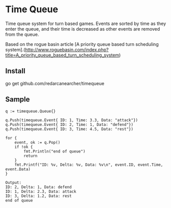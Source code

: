 # Time Queue
Time queue system for turn based games. Events are sorted by time as they enter the queue, and their time is decreased as other events are removed from the queue.

Based on the rogue basin article [A priority queue based turn scheduling system].(http://www.roguebasin.com/index.php?title=A_priority_queue_based_turn_scheduling_system)

## Install

go get github.com/redarcanearcher/timequeue

## Sample

```
q := timequeue.Queue{}

q.Push(timequeue.Event{ ID: 1, Time: 3.3, Data: "attack"})
q.Push(timequeue.Event{ ID: 2, Time: 1, Data: "defend"})
q.Push(timequeue.Event{ ID: 3, Time: 4.5, Data: "rest"})

for {
    event, ok := q.Pop()
    if !ok {
        fmt.Println("end of queue")
        return
    }
    fmt.Printf("ID: %v, Delta: %v, Data: %v\n", event.ID, event.Time, event.Data)
}
```

```
Output:
ID: 2, Delta: 1, Data: defend
ID: 1, Delta: 2.3, Data: attack
ID: 3, Delta: 1.2, Data: rest
end of queue
```